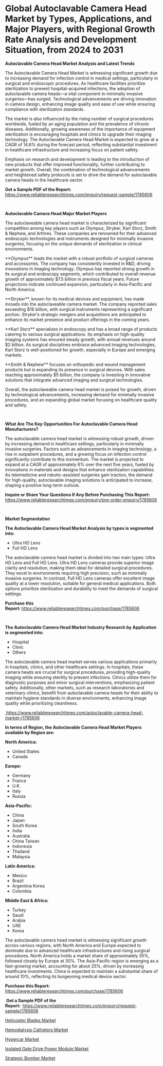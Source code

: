 <p><h1>Global Autoclavable Camera Head Market by Types, Applications, and Major Players, with Regional Growth Rate Analysis and Development Situation, from 2024 to 2031</h1></p><p><strong>Autoclavable Camera Head Market Analysis and Latest Trends</strong></p>
<p><p>The Autoclavable Camera Head Market is witnessing significant growth due to increasing demand for infection control in medical settings, particularly in surgical and endoscopic procedures. As healthcare facilities prioritize sterilization to prevent hospital-acquired infections, the adoption of autoclavable camera heads—a vital component in minimally invasive surgeries—has surged. Technological advancements are driving innovation in camera design, enhancing image quality and ease of use while ensuring compliance with sterilization standards.</p><p>The market is also influenced by the rising number of surgical procedures worldwide, fueled by an aging population and the prevalence of chronic diseases. Additionally, growing awareness of the importance of equipment sterilization is encouraging hospitals and clinics to upgrade their imaging technology. The Autoclavable Camera Head Market is expected to grow at a CAGR of 14.6% during the forecast period, reflecting substantial investment in healthcare infrastructure and increasing focus on patient safety. </p><p>Emphasis on research and development is leading to the introduction of new products that offer improved functionality, further contributing to market growth. Overall, the combination of technological advancements and heightened safety protocols is set to drive the demand for autoclavable camera heads in the healthcare sector.</p></p>
<p><strong>Get a Sample PDF of the Report:&nbsp;</strong> <a href="https://www.reliableresearchtimes.com/enquiry/request-sample/1785606?utm_campaign=1424&utm_medium=2&utm_source=Github&utm_content=ia&utm_term=08102024&utm_id=autoclavable-camera-head">https://www.reliableresearchtimes.com/enquiry/request-sample/1785606</a></p>
<p>&nbsp;</p>
<p><strong>Autoclavable Camera Head Major Market Players</strong></p>
<p><p>The autoclaveable camera head market is characterized by significant competition among key players such as Olympus, Stryker, Karl Storz, Smith & Nephew, and Arthrex. These companies are renowned for their advanced endoscopic technologies and instruments designed for minimally invasive surgeries, focusing on the unique demands of sterilization in clinical environments.</p><p>**Olympus** leads the market with a robust portfolio of surgical cameras and accessories. The company has consistently invested in R&D, driving innovations in imaging technology. Olympus has reported strong growth in its surgical and endoscopy segments, which contributed to overall revenue growth of approximately $7.5 billion in previous fiscal years. Future projections indicate continued expansion, particularly in Asia-Pacific and North America.</p><p>**Stryker**, known for its medical devices and equipment, has made inroads into the autoclaveable camera market. The company reported sales exceeding $16 billion, with surgical instruments representing a significant portion. Stryker’s strategic mergers and acquisitions are anticipated to enhance its market presence and product offerings in the coming years.</p><p>**Karl Storz** specializes in endoscopy and has a broad range of products catering to various surgical applications. Its emphasis on high-quality imaging systems has ensured steady growth, with annual revenues around $2 billion. As surgical disciplines embrace advanced imaging technologies, Karl Storz is well-positioned for growth, especially in Europe and emerging markets.</p><p>**Smith & Nephew** focuses on orthopedic and wound management products but is expanding its presence in surgical devices. With sales reaching approximately $5 billion, the company is investing in innovative solutions that integrate advanced imaging and surgical technologies.</p><p>Overall, the autoclaveable camera head market is poised for growth, driven by technological advancements, increasing demand for minimally invasive procedures, and an expanding global market focusing on healthcare quality and safety.</p></p>
<p>&nbsp;</p>
<p><strong>What Are The Key Opportunities For Autoclavable Camera Head Manufacturers?</strong></p>
<p><p>The autoclavable camera head market is witnessing robust growth, driven by increasing demand in healthcare settings, particularly in minimally invasive surgeries. Factors such as advancements in imaging technology, a rise in outpatient procedures, and a growing focus on infection control significantly contribute to this momentum. The market is projected to expand at a CAGR of approximately 6% over the next five years, fueled by innovations in materials and designs that enhance sterilization capabilities. As telemedicine and robotic-assisted surgeries gain traction, the demand for high-quality, autoclavable imaging solutions is anticipated to increase, shaping a positive long-term outlook.</p></p>
<p><strong>Inquire or Share Your Questions If Any Before Purchasing This Report:</strong> <a href="https://www.reliableresearchtimes.com/enquiry/pre-order-enquiry/1785606?utm_campaign=1424&utm_medium=2&utm_source=Github&utm_content=ia&utm_term=08102024&utm_id=autoclavable-camera-head">https://www.reliableresearchtimes.com/enquiry/pre-order-enquiry/1785606</a></p>
<p>&nbsp;</p>
<p><strong>Market Segmentation</strong></p>
<p><strong>The Autoclavable Camera Head Market Analysis by types is segmented into:</strong></p>
<p><ul><li>Ultra HD Lens</li><li>Full HD Lens</li></ul></p>
<p><p>The autoclavable camera head market is divided into two main types: Ultra HD Lens and Full HD Lens. Ultra HD Lens cameras provide superior image clarity and resolution, making them ideal for detailed surgical procedures. They excel in environments requiring high precision, such as minimally invasive surgeries. In contrast, Full HD Lens cameras offer excellent image quality at a lower resolution, suitable for general medical applications. Both options prioritize sterilization and durability to meet the demands of surgical settings.</p></p>
<p><strong>Purchase this Report:&nbsp;</strong><a href="https://www.reliableresearchtimes.com/purchase/1785606?utm_campaign=1424&utm_medium=2&utm_source=Github&utm_content=ia&utm_term=08102024&utm_id=autoclavable-camera-head">https://www.reliableresearchtimes.com/purchase/1785606</a></p>
<p>&nbsp;</p>
<p><strong>The Autoclavable Camera Head Market Industry Research by Application is segmented into:</strong></p>
<p><ul><li>Hospital</li><li>Clinic</li><li>Others</li></ul></p>
<p><p>The autoclavable camera head market serves various applications primarily in hospitals, clinics, and other healthcare settings. In hospitals, these camera heads are crucial for surgical procedures, providing high-quality imaging while ensuring sterility to prevent infections. Clinics utilize them for diagnostic purposes and minor surgical interventions, emphasizing patient safety. Additionally, other markets, such as research laboratories and veterinary clinics, benefit from autoclavable camera heads for their ability to maintain hygiene standards in diverse environments, enhancing image quality while prioritizing cleanliness.</p></p>
<p><a href="https://www.reliableresearchtimes.com/autoclavable-camera-head-market-r1785606?utm_campaign=1424&utm_medium=2&utm_source=Github&utm_content=ia&utm_term=08102024&utm_id=autoclavable-camera-head">&nbsp;https://www.reliableresearchtimes.com/autoclavable-camera-head-market-r1785606</a></p>
<p><strong>In terms of Region, the Autoclavable Camera Head Market Players available by Region are:</strong></p>
<p>
    <p> <strong> North America: </strong>
        <ul>
            <li>United States</li>
            <li>Canada</li>
        </ul>
        </p> 
    <p> <strong> Europe: </strong>
        <ul>
            <li>Germany</li>
            <li>France</li>
            <li>U.K.</li>
            <li>Italy</li>
            <li>Russia</li>
        </ul>
        </p> 
    <p> <strong> Asia-Pacific: </strong>
        <ul>
            <li>China</li>
            <li>Japan</li>
            <li>South Korea</li>
            <li>India</li>
            <li>Australia</li>
            <li>China Taiwan</li>
            <li>Indonesia</li>
            <li>Thailand</li>
            <li>Malaysia</li>
        </ul>
        </p> 
    <p> <strong> Latin America: </strong>
        <ul>
            <li>Mexico</li>
            <li>Brazil</li>
            <li>Argentina Korea</li>
            <li>Colombia</li>
        </ul>
        </p> 
    <p> <strong> Middle East & Africa: </strong>
        <ul>
            <li>Turkey</li>
            <li>Saudi</li>
            <li>Arabia</li>
            <li>UAE</li>
            <li>Korea</li>
        </ul>
    </p>
    </p>
<p><p>The autoclavable camera head market is witnessing significant growth across various regions, with North America and Europe expected to dominate due to advanced healthcare infrastructures and rising surgical procedures. North America holds a market share of approximately 35%, followed closely by Europe at 30%. The Asia-Pacific region is emerging as a fast-growing market, accounting for about 25%, driven by increasing healthcare investments. China is expected to maintain a substantial share of around 10%, reflecting its burgeoning medical device sector.</p></p>
<p><strong>Purchase this Report: </strong><a href="https://www.reliableresearchtimes.com/purchase/1785606?utm_campaign=1424&utm_medium=2&utm_source=Github&utm_content=ia&utm_term=08102024&utm_id=autoclavable-camera-head">https://www.reliableresearchtimes.com/purchase/1785606</a></p>
<p>&nbsp;<strong>Get a Sample PDF of the Report:&nbsp;&nbsp;</strong><a href="https://www.reliableresearchtimes.com/enquiry/request-sample/1785606?utm_campaign=1424&utm_medium=2&utm_source=Github&utm_content=ia&utm_term=08102024&utm_id=autoclavable-camera-head">https://www.reliableresearchtimes.com/enquiry/request-sample/1785606</a></p>
<p><strong></strong></p>
<p><p><a href="https://www.linkedin.com/pulse/global-helicopter-blades-market-focus-application-end-use-industry-wfojc?utm_campaign=1424&utm_medium=2&utm_source=Github&utm_content=ia&utm_term=08102024&utm_id=autoclavable-camera-head">Helicopter Blades Market</a></p><p><a href="https://www.linkedin.com/pulse/hemodialysis-catheters-market-research-report-forecast-growth-jgb5e?utm_campaign=1424&utm_medium=2&utm_source=Github&utm_content=ia&utm_term=08102024&utm_id=autoclavable-camera-head">Hemodialysis Catheters Market</a></p><p><a href="https://www.linkedin.com/pulse/global-hypercar-market-focus-product-type-gasolineelectrichybrid-ont7c?utm_campaign=1424&utm_medium=2&utm_source=Github&utm_content=ia&utm_term=08102024&utm_id=autoclavable-camera-head">Hypercar Market</a></p><p><a href="https://github.com/SamiaHussain82/Market-Research-Report-List-1/blob/main/isolated-gate-drive-power-module-market.md?utm_campaign=1424&utm_medium=2&utm_source=Github&utm_content=ia&utm_term=08102024&utm_id=autoclavable-camera-head">Isolated Gate Drive Power Module Market</a></p><p><a href="https://www.linkedin.com/pulse/influencing-factors-strategic-bomber-market-insights-growth-mkz4c?utm_campaign=1424&utm_medium=2&utm_source=Github&utm_content=ia&utm_term=08102024&utm_id=autoclavable-camera-head">Strategic Bomber Market</a></p></p>
